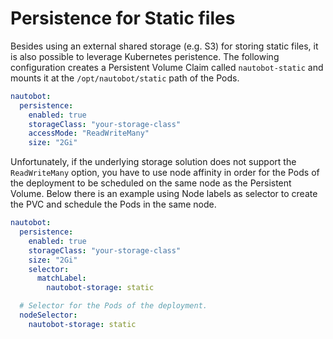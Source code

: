 # Persistence for Static files

Besides using an external shared storage (e.g. S3) for storing static files, it is also possible to leverage Kubernetes peristence. The following configuration creates a Persistent Volume Claim called `nautobot-static` and mounts it at the `/opt/nautobot/static` path of the Pods.

```yaml
nautobot:
  persistence:
    enabled: true
    storageClass: "your-storage-class"
    accessMode: "ReadWriteMany"
    size: "2Gi"
```

Unfortunately, if the underlying storage solution does not support the `ReadWriteMany` option, you have to use node affinity in order for the Pods of the deployment to be scheduled on the same node as the Persistent Volume. Below there is an example using Node labels as selector to create the PVC and schedule the Pods in the same node.

```yaml
nautobot:
  persistence:
    enabled: true
    storageClass: "your-storage-class"
    size: "2Gi"
    selector:
      matchLabel:
        nautobot-storage: static

  # Selector for the Pods of the deployment.
  nodeSelector:
    nautobot-storage: static
```
